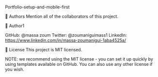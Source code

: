 Portfolio-setup-and-mobile-first

👥 Authors Mention all of the collaborators of this project.

👤 Author1

GitHub: @massa zoum Twitter: @zoumaniguimass1 LinkedIn: https://www.linkedin.com/in/massa-zoumanigui-1aba4525a/

📝 License This project is MIT licensed.

NOTE: we recommend using the MIT license - you can set it up quickly by using templates available on GitHub. You can also use any other license if you wish.
